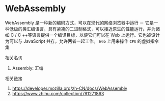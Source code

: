 # WebAssembly

WebAssembly 是一种新的编码方式，可以在现代的网络浏览器中运行 － 它是一种低级的类汇编语言，具有紧凑的二进制格式，可以接近原生的性能运行，并为诸如 C / C ++等语言提供一个编译目标，以便它们可以在 Web 上运行。它也被设计为可以与 JavaScript 共存，允许两者一起工作。
`Web` 上用来操作 `CPU` 的虚拟指令集

相关名词

1. Assembly: 汇编

相关链接

1. https://developer.mozilla.org/zh-CN/docs/WebAssembly
2. https://www.zhihu.com/collection/781271863
